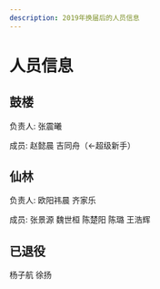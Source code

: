 ```yaml
---
description: 2019年换届后的人员信息
---
```


# 人员信息

## 鼓楼

负责人: 张震曦

成员: 赵懿晨 吉同舟（←超级新手）

## 仙林

负责人: 欧阳祎晨 齐家乐

成员: 张景源 魏世桓 陈楚阳 陈璐 王浩辉

## 已退役

杨子航 徐扬

